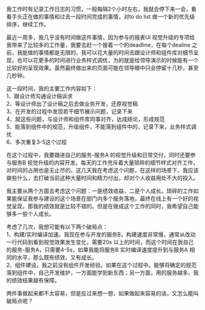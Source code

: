 我工作时有记录工作日志的习惯，一般每隔2个小时左右，我就会停下来一会，看看手头正在做的事情和过去一段时间完成的事情，对to do list 做一个新的优先级排序，继续工作。

最近一周多，我几乎没有时间做这件事情，因为参与的报表UI 视觉升级的专项给我带来了比较多的工作量，我要去赶一个接着一个的deadline，在每个dealine 之前，我能做的事情都是无限的，我可以花大量的时间去跟设计师和组件库对细节呈现，也可以花更多的时间进行业务样式调优，为的就是给领导演示的时候能有一个比较好的呈现效果。虽然最终做出来的页面可能在领导眼中只会停留十几秒，甚至几秒钟。

这一段时间，我的主要工作内容如下：  
1、跟设计师沟通设计稿诉求  
2、等设计师出了设计稿之后去做业务开发，还原视觉稿  
3、在开发的过程中发现若干细节展示问题，记录下来  
4、就这些问题，与设计师和组件库同事对齐，达成结论，形成规范  
5、能落到组件中的规范，升级组件，不能落到组件中的，记录下来，业务样式调优  
6、多次重复3-5这个过程

在这个过程中，我要跟进自己的服务-服务A 的视觉升级和日常交付，同时还要参与服务B 视觉升级的内容开发。每天的工作充斥着大量琐碎的细节样式对齐工作，对时间的占用也是无止尽的。这几天我在考虑这个问题，在这样的场景下，我应该做些什么，去打破当前这种大量时间和精力付出，却对个人收益用处不大的投入。

我主要从两个方面去考虑这个问题：一是绩效收益，二是个人成长。琐碎的工作如果能保证我参与建设的这个场景在部门内多个服务落地，最终在线上有一个好的视觉呈现，那我的绩效就是比较不错的。但是在做成这个工作的同时，我希望自己能够多一些个人成长。

考虑了几次，我想可能有以下两个破局点：  
1、构建/实时编译加速。我现在参与开发的服务B，构建速度非常慢，通常从改动一行代码到看到视觉效果发生变化，需要20s 以上的时间，而这个时间在我自己的服务-服务A，只需要4-5s，如果我能将服务B 实时编译速度提升到与服务A 相同的水平，那么既有绩效，又有成长。  
2、组件建设。我之前没有组件开发经验。如果在这个过程中。能够将确定的规范落到组件中，自己开发维护，一方面能学到新东西；另一方面，用的服务越多，我的绩效结果越有保障。

两件事做起来都不太容易，但是反过来想一想，如果做起来容易的话，又怎么能叫破局点呢？
